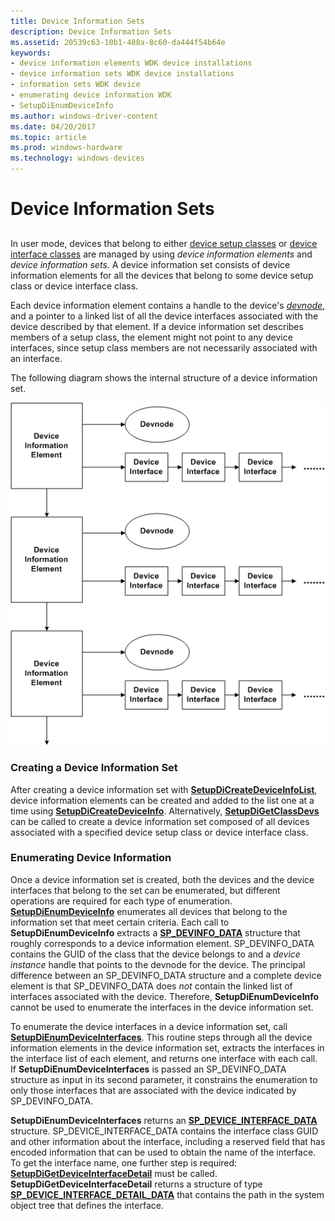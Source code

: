 ```yaml
---
title: Device Information Sets
description: Device Information Sets
ms.assetid: 20539c63-10b1-408a-8c60-da444f54b64e
keywords:
- device information elements WDK device installations
- device information sets WDK device installations
- information sets WDK device
- enumerating device information WDK
- SetupDiEnumDeviceInfo
ms.author: windows-driver-content
ms.date: 04/20/2017
ms.topic: article
ms.prod: windows-hardware
ms.technology: windows-devices
---
```


# Device Information Sets


## <a href="" id="ddk-device-information-sets-dg"></a>


In user mode, devices that belong to either [device setup classes](device-setup-classes.md) or [device interface classes](device-interface-classes.md) are managed by using *device information elements* and *device information sets.* A device information set consists of device information elements for all the devices that belong to some device setup class or device interface class.

Each device information element contains a handle to the device's [*devnode*](https://msdn.microsoft.com/library/windows/hardware/ff556277#wdkgloss-devnode), and a pointer to a linked list of all the device interfaces associated with the device described by that element. If a device information set describes members of a setup class, the element might not point to any device interfaces, since setup class members are not necessarily associated with an interface.

The following diagram shows the internal structure of a device information set.

![diagram illustrating a device information set](images/devinfosets.png)

### Creating a Device Information Set

After creating a device information set with [**SetupDiCreateDeviceInfoList**](https://msdn.microsoft.com/library/windows/hardware/ff550956), device information elements can be created and added to the list one at a time using [**SetupDiCreateDeviceInfo**](https://msdn.microsoft.com/library/windows/hardware/ff550952). Alternatively, [**SetupDiGetClassDevs**](https://msdn.microsoft.com/library/windows/hardware/ff551069) can be called to create a device information set composed of all devices associated with a specified device setup class or device interface class.

### Enumerating Device Information

Once a device information set is created, both the devices and the device interfaces that belong to the set can be enumerated, but different operations are required for each type of enumeration. [**SetupDiEnumDeviceInfo**](https://msdn.microsoft.com/library/windows/hardware/ff551010) enumerates all devices that belong to the information set that meet certain criteria. Each call to **SetupDiEnumDeviceInfo** extracts a [**SP\_DEVINFO\_DATA**](https://msdn.microsoft.com/library/windows/hardware/ff552344) structure that roughly corresponds to a device information element. SP\_DEVINFO\_DATA contains the GUID of the class that the device belongs to and a *device instance* handle that points to the devnode for the device. The principal difference between an SP\_DEVINFO\_DATA structure and a complete device element is that SP\_DEVINFO\_DATA does *not* contain the linked list of interfaces associated with the device. Therefore, **SetupDiEnumDeviceInfo** cannot be used to enumerate the interfaces in the device information set.

To enumerate the device interfaces in a device information set, call [**SetupDiEnumDeviceInterfaces**](https://msdn.microsoft.com/library/windows/hardware/ff551015). This routine steps through all the device information elements in the device information set, extracts the interfaces in the interface list of each element, and returns one interface with each call. If **SetupDiEnumDeviceInterfaces** is passed an SP\_DEVINFO\_DATA structure as input in its second parameter, it constrains the enumeration to only those interfaces that are associated with the device indicated by SP\_DEVINFO\_DATA.

**SetupDiEnumDeviceInterfaces** returns an [**SP\_DEVICE\_INTERFACE\_DATA**](https://msdn.microsoft.com/library/windows/hardware/ff552342) structure. SP\_DEVICE\_INTERFACE\_DATA contains the interface class GUID and other information about the interface, including a reserved field that has encoded information that can be used to obtain the name of the interface. To get the interface name, one further step is required: [**SetupDiGetDeviceInterfaceDetail**](https://msdn.microsoft.com/library/windows/hardware/ff551120) must be called. **SetupDiGetDeviceInterfaceDetail** returns a structure of type [**SP\_DEVICE\_INTERFACE\_DETAIL\_DATA**](https://msdn.microsoft.com/library/windows/hardware/ff552343) that contains the path in the system object tree that defines the interface.

 

 






